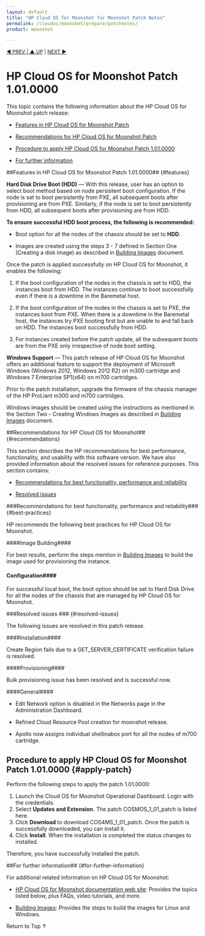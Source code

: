 ```yaml
---
layout: default
title: "HP Cloud OS for Moonshot for Moonshot Patch Notes"
permalink: /cloudos/moonshot/prepare/patchnotes/
product: moonshot

---
```



<script>

function PageRefresh {
onLoad="window.refresh"
}

PageRefresh();

</script>


<p style="font-size: small;"> <a href="/cloudos/moonshot/">&#9664; PREV | <a href="/cloudos/moonshot/">&#9650; UP</a> | <a href="/cloudos/moonshot/prepare/supportmatrix/">NEXT &#9654;</a> </p>

# HP Cloud OS for Moonshot Patch 1.01.0000 


This topic contains the following information about the HP Cloud OS for Moonshot patch release:

* [Features in HP Cloud OS for Moonshot Patch](#features)

* [Recommendations for HP Cloud OS for Moonshot Patch](#recommendations)

* [Procedure to apply HP Cloud OS for Moonshot Patch 1.01.0000](#apply-patch)

* [For further information](#for-further-information)

##Features in HP Cloud OS for Moonshot Patch 1.01.0000## {#features}


**Hard Disk Drive Boot (HDD)** &mdash; With this release, user has an option to select boot method based on node persistent boot configuration. If the node is set to boot persistently from PXE, all subsequent boots after provisioning are from PXE. Similarly, if the node is set to boot persistently from HDD, all subsequent boots after provisioning are from HDD.    


**To ensure successful HDD boot process, the following is recommended:**

* Boot option for all the nodes of the chassis should be set to **HDD**. 

* Images are created using the steps 3 - 7 defined in Section One (Creating a disk image) as described in [Building Images](/cloudos/moonshot/manage/image-builder/) document.

Once the patch is applied successfully on HP Cloud OS for Moonshot, it enables the following:

1.	 If the boot configuration of the nodes in the chassis is set to HDD, the instances boot from HDD. The instances continue to boot successfully even if there is a downtime in the Baremetal host.

2. If the boot configuration of the nodes in the chassis is set to PXE, the instances boot from PXE. When there is a downtime in the Baremetal host, the instances try PXE booting first but are unable to and fall back on HDD. The instances boot successfully from HDD.

3. For instances created before the patch update, all the subsequent boots are from the PXE only irrespective of node boot setting.


**Windows Support** &mdash; This patch release of HP Cloud OS for Moonshot offers an additional feature to support the deployment of Microsoft Windows (Windows 2012, Windows 2012 R2) on m300 cartridge and Windows 7 Enterprise SP1(x64) on m700 cartridges.<br> 

Prior to the patch installation, upgrade the firmware of the chassis manager of the HP ProLiant  m300 and m700 cartridges.

Windows images should be created using the instructions as mentioned in the Section Two - Creating Windows Images as described in [Building Images](/cloudos/moonshot/manage/image-builder/) document.


##Recommendations for HP Cloud OS for Moonshot## {#recommendations}

This section describes the HP recommendations for best performance, functionality, and usability with this software version. 
We have also provided information about the resolved issues for reference purposes. This section contains:

* [Recommendations for best functionality, performance and reliability](#best-practices)
 
* [Resolved issues](#resolved-issues) 

###Recommendations for best functionality, performance and reliability### {#best-practices} 

HP recommends the following best practices for HP Cloud OS for Moonshot.

####Image Building####

 For best results, perform the steps mention in [Building Images](/cloudos/moonshot/manage/image-builder/) to build the image used for provisioning the instance.

#### Configuration####

For successful local boot, the boot option should be set to Hard Disk Drive for all the nodes of the chassis that are managed by HP Cloud OS for Moonshot.
 
###Resolved issues ### {#resolved-issues}

The following issues are resolved in this patch release.

####Installation####

Create Region fails due to a GET_SERVER_CERTIFICATE verification failure is resolved.

####Provisioning####

Bulk provisioning issue has been resolved and is successful now. 

####General####

* Edit Network option is disabled in the Networks page in the Administration Dashboard.

* Refined Cloud Resource Pool creation for moonshot release.

* Apollo now assigns individual shellinabox port for all the nodes of m700 cartridge. 


## Procedure to apply HP Cloud OS for Moonshot Patch 1.01.0000 {#apply-patch}

Perform the following steps to apply the patch 1.01.0000:

1. Launch the Cloud OS for Moonshot Operational Dashboard.  Login with the credentials. 
3. Select  **Updates and Extension.**  The patch COSMOS_1_01_patch is listed here.
4. Click **Download** to download COS4MS_1_01_patch. Once the patch is successfully downloaded, you can install it.
5. Click **Install**.  When the installation is completed the status changes to installed.

Therefore, you have successfully installed the patch.


##For further information## {#for-further-information}

For additional related information on HP Cloud OS for Moonshot:

* [HP Cloud OS for Moonshot documentation web site](/cloudos/moonshot/): Provides the topics listed below, plus FAQs, video tutorials, and more.

* [Building Images](/cloudos/moonshot/manage/image-builder/): Provides the steps to build the images for Linux and Windows.



<a href="#top" style="padding:14px 0px 14px 0px; text-decoration: none;"> Return to Top &#8593; </a>

